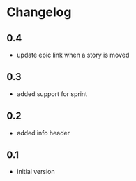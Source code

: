 # Changelog

## 0.4

- update epic link when a story is moved

## 0.3

- added support for sprint

## 0.2

- added info header

## 0.1

- initial version
